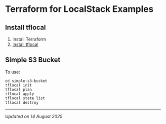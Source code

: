 # Terraform for LocalStack Examples

## Install tflocal

1. Install Terraform
1. [Install tflocal](../localstack-installation.md#install-tflocal)

## Simple S3 Bucket

To use:

```
cd simple-s3-bucket
tflocal init
tflocal plan
tflocal apply
tflocal state list
tflocal destroy
```

***
*Updated on 14 August 2025*
